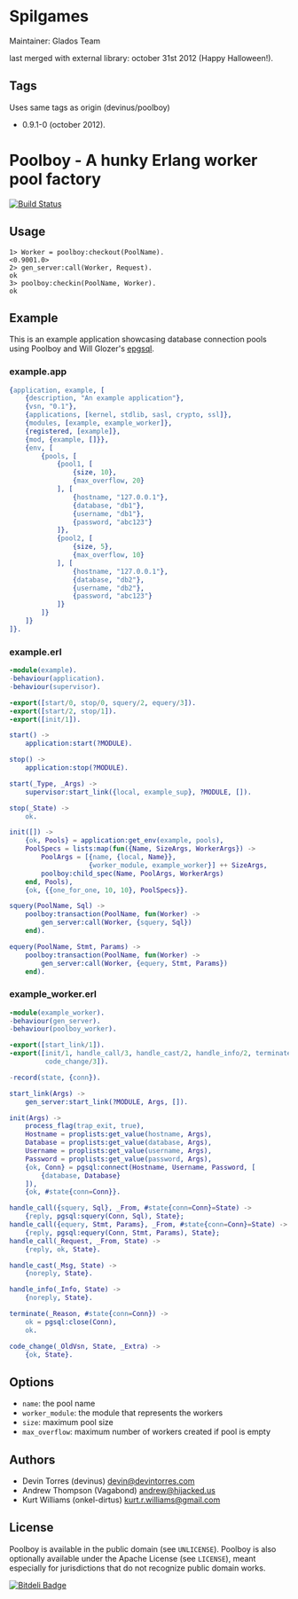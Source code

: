 Spilgames
==========
Maintainer: Glados Team

last merged with external library: october 31st 2012 (Happy Halloween!).

## Tags
Uses same tags as origin (devinus/poolboy)

* 0.9.1-0  (october 2012). 


Poolboy - A hunky Erlang worker pool factory
============================================

[![Build Status](https://secure.travis-ci.org/devinus/poolboy.png?branch=master)](http://travis-ci.org/devinus/poolboy)

## Usage

```erl-sh
1> Worker = poolboy:checkout(PoolName).
<0.9001.0>
2> gen_server:call(Worker, Request).
ok
3> poolboy:checkin(PoolName, Worker).
ok
```

## Example

This is an example application showcasing database connection pools using
Poolboy and Will Glozer's [epgsql](https://github.com/wg/epgsql).

### example.app

```erlang
{application, example, [
    {description, "An example application"},
    {vsn, "0.1"},
    {applications, [kernel, stdlib, sasl, crypto, ssl]},
    {modules, [example, example_worker]},
    {registered, [example]},
    {mod, {example, []}},
    {env, [
        {pools, [
            {pool1, [
                {size, 10},
                {max_overflow, 20}
			], [
                {hostname, "127.0.0.1"},
                {database, "db1"},
                {username, "db1"},
                {password, "abc123"}
            ]},
            {pool2, [
                {size, 5},
                {max_overflow, 10}
			], [
                {hostname, "127.0.0.1"},
                {database, "db2"},
                {username, "db2"},
                {password, "abc123"}
            ]}
        ]}
    ]}
]}.
```

### example.erl

```erlang
-module(example).
-behaviour(application).
-behaviour(supervisor).

-export([start/0, stop/0, squery/2, equery/3]).
-export([start/2, stop/1]).
-export([init/1]).

start() ->
    application:start(?MODULE).

stop() ->
    application:stop(?MODULE).

start(_Type, _Args) ->
    supervisor:start_link({local, example_sup}, ?MODULE, []).

stop(_State) ->
    ok.

init([]) ->
    {ok, Pools} = application:get_env(example, pools),
    PoolSpecs = lists:map(fun({Name, SizeArgs, WorkerArgs}) ->
        PoolArgs = [{name, {local, Name}},
            		{worker_module, example_worker}] ++ SizeArgs,
        poolboy:child_spec(Name, PoolArgs, WorkerArgs)
    end, Pools),
    {ok, {{one_for_one, 10, 10}, PoolSpecs}}.

squery(PoolName, Sql) ->
    poolboy:transaction(PoolName, fun(Worker) ->
        gen_server:call(Worker, {squery, Sql})
    end).

equery(PoolName, Stmt, Params) ->
    poolboy:transaction(PoolName, fun(Worker) ->
        gen_server:call(Worker, {equery, Stmt, Params})
    end).
```

### example_worker.erl

```erlang
-module(example_worker).
-behaviour(gen_server).
-behaviour(poolboy_worker).

-export([start_link/1]).
-export([init/1, handle_call/3, handle_cast/2, handle_info/2, terminate/2,
         code_change/3]).

-record(state, {conn}).

start_link(Args) ->
    gen_server:start_link(?MODULE, Args, []).

init(Args) ->
    process_flag(trap_exit, true),
    Hostname = proplists:get_value(hostname, Args),
    Database = proplists:get_value(database, Args),
    Username = proplists:get_value(username, Args),
    Password = proplists:get_value(password, Args),
    {ok, Conn} = pgsql:connect(Hostname, Username, Password, [
        {database, Database}
    ]),
    {ok, #state{conn=Conn}}.

handle_call({squery, Sql}, _From, #state{conn=Conn}=State) ->
    {reply, pgsql:squery(Conn, Sql), State};
handle_call({equery, Stmt, Params}, _From, #state{conn=Conn}=State) ->
    {reply, pgsql:equery(Conn, Stmt, Params), State};
handle_call(_Request, _From, State) ->
    {reply, ok, State}.

handle_cast(_Msg, State) ->
    {noreply, State}.

handle_info(_Info, State) ->
    {noreply, State}.

terminate(_Reason, #state{conn=Conn}) ->
    ok = pgsql:close(Conn),
    ok.

code_change(_OldVsn, State, _Extra) ->
    {ok, State}.
```

## Options

- `name`: the pool name
- `worker_module`: the module that represents the workers
- `size`: maximum pool size
- `max_overflow`: maximum number of workers created if pool is empty

## Authors

- Devin Torres (devinus) <devin@devintorres.com>
- Andrew Thompson (Vagabond) <andrew@hijacked.us>
- Kurt Williams (onkel-dirtus) <kurt.r.williams@gmail.com>

## License

Poolboy is available in the public domain (see `UNLICENSE`).
Poolboy is also optionally available under the Apache License (see `LICENSE`),
meant especially for jurisdictions that do not recognize public domain works.


[![Bitdeli Badge](https://d2weczhvl823v0.cloudfront.net/devinus/poolboy/trend.png)](https://bitdeli.com/free "Bitdeli Badge")

